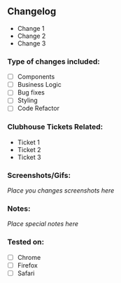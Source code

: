 ## Changelog

- Change 1
- Change 2
- Change 3

### Type of changes included:

- [ ] Components
- [ ] Business Logic
- [ ] Bug fixes
- [ ] Styling
- [ ] Code Refactor

### Clubhouse Tickets Related:

- Ticket 1
- Ticket 2
- Ticket 3

### Screenshots/Gifs:

*Place you changes screenshots here*

### Notes:

*Place special notes here*

### Tested on:

- [ ] Chrome
- [ ] Firefox
- [ ] Safari
